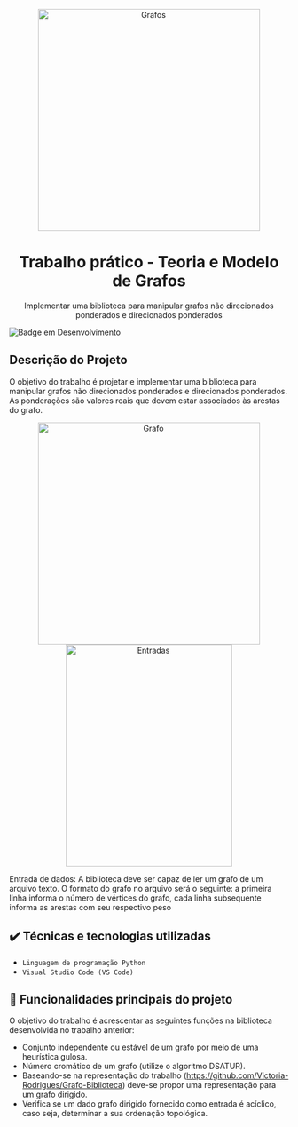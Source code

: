 <p align="center">
  <img width="400" height="400" alt="Grafos" src="https://user-images.githubusercontent.com/81054281/161363268-19604be7-5b3b-46c3-b9cc-5144f96a75fc.png">
</p>



<h1 align="center">Trabalho prático - Teoria e Modelo de Grafos</h1>

<p align="center">Implementar uma biblioteca para manipular grafos não direcionados ponderados e direcionados ponderados</p>

![Badge em Desenvolvimento](http://img.shields.io/static/v1?label=STATUS&message=FINALIZADOO&color=GREEN&style=for-the-badge)


## Descrição do Projeto

O objetivo do trabalho é projetar e implementar uma biblioteca para manipular grafos não direcionados ponderados e direcionados ponderados. As ponderações são valores reais que devem estar associados às arestas do grafo.


<div align="center">
   <img width="400" height="400" alt="Grafo" src="https://user-images.githubusercontent.com/81054281/161362835-609372f2-1380-4bb9-a323-4e1f91d81706.png">
   <img width="300" height="400" alt="Entradas" src="https://user-images.githubusercontent.com/81054281/161362957-ee499087-a690-4aef-be48-06618f510ca4.png"/>
</div>

Entrada de dados: A biblioteca deve ser capaz de ler um grafo de um arquivo texto. O formato do grafo no arquivo será o seguinte: a primeira linha informa o número de vértices do grafo, cada linha subsequente informa as arestas com seu respectivo peso

## ✔️ Técnicas e tecnologias utilizadas

- ``Linguagem de programação Python``
- ``Visual Studio Code (VS Code)``

## 🔨 Funcionalidades principais do projeto

O objetivo do trabalho é acrescentar as seguintes funções na biblioteca desenvolvida
no trabalho anterior:
- Conjunto independente ou estável de um grafo por meio de uma heurística gulosa.
- Número cromático de um grafo (utilize o algoritmo DSATUR).
- Baseando-se na representação do trabalho (https://github.com/Victoria-Rodrigues/Grafo-Biblioteca) deve-se propor uma
representação para um grafo dirigido. 
- Verifica se um dado grafo dirigido fornecido como entrada é acíclico, caso seja, determinar a sua ordenação topológica.
